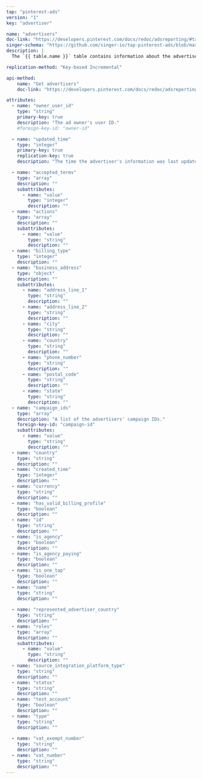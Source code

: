 ```yaml
---
tap: "pinterest-ads"
version: "1"
key: "advertiser"

name: "advertisers"
doc-link: "https://developers.pinterest.com/docs/redoc/adsreporting/#tag/advertisers"
singer-schema: "https://github.com/singer-io/tap-pinterest-ads/blob/master/tap_pinterest_ads/schemas/advertisers.json"
description: |
  The `{{ table.name }}` table contains information about the advertisers in your {{ integration.display_name }} account.

replication-method: "Key-based Incremental"

api-method:
    name: "Get advertisers"
    doc-link: "https://developers.pinterest.com/docs/redoc/adsreporting/#tag/advertisers"

attributes:
  - name: "owner_user_id"
    type: "string"
    primary-key: true
    description: "The ad owner's user ID."
    #foreign-key-id: "owner-id"

  - name: "updated_time"
    type: "integer"
    primary-key: true
    replication-key: true
    description: "The time the advertiser's information was last updated." 

  - name: "accepted_terms"
    type: "array"
    description: ""
    subattributes:
      - name: "value"
        type: "integer"
        description: ""
  - name: "actions"
    type: "array"
    description: ""
    subattributes:
      - name: "value"
        type: "string"
        description: ""
  - name: "billing_type"
    type: "integer"
    description: ""
  - name: "business_address"
    type: "object"
    description: ""
    subattributes:
      - name: "address_line_1"
        type: "string"
        description: ""
      - name: "address_line_2"
        type: "string"
        description: ""
      - name: "city"
        type: "string"
        description: ""
      - name: "country"
        type: "string"
        description: ""
      - name: "phone_number"
        type: "string"
        description: ""
      - name: "postal_code"
        type: "string"
        description: ""
      - name: "state"
        type: "string"
        description: ""
  - name: "campaign_ids"
    type: "array"
    description: "A list of the advertisers' campaign IDs."
    foreign-key-id: "campaign-id"
    subattributes:
      - name: "value"
        type: "string"
        description: ""
  - name: "country"
    type: "string"
    description: ""
  - name: "created_time"
    type: "integer"
    description: ""
  - name: "currency"
    type: "string"
    description: ""
  - name: "has_valid_billing_profile"
    type: "boolean"
    description: ""
  - name: "id"
    type: "string"
    description: ""
  - name: "is_agency"
    type: "boolean"
    description: ""
  - name: "is_agency_paying"
    type: "boolean"
    description: ""
  - name: "is_one_tap"
    type: "boolean"
    description: ""
  - name: "name"
    type: "string"
    description: ""
  
  - name: "represented_advertiser_country"
    type: "string"
    description: ""
  - name: "roles"
    type: "array"
    description: ""
    subattributes:
      - name: "value"
        type: "string"
        description: ""
  - name: "source_integration_platform_type"
    type: "string"
    description: ""
  - name: "status"
    type: "string"
    description: ""
  - name: "test_account"
    type: "boolean"
    description: ""
  - name: "type"
    type: "string"
    description: ""
  
  - name: "vat_exempt_number"
    type: "string"
    description: ""
  - name: "vat_number"
    type: "string"
    description: ""
---
```

